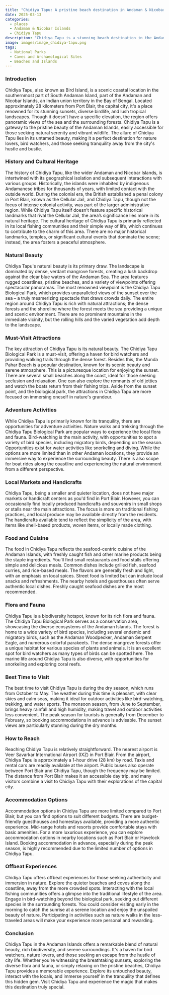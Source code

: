 ```yaml
---
title: "Chidiya Tapu: A pristine beach destination in Andaman & Nicobar Islands"
date: 2025-03-13
categories:
  - places
  - Andaman & Nicobar Islands
  - Chidiya Tapu
description: "Chidiya Tapu is a stunning beach destination in the Andaman & Nicobar Islands, known for its pristine white sand and crystal-clear waters. It is part of the Andaman Islands' rich biodiversity and is home to diverse marine life, making it a paradise for water sports enthusiasts and nature lovers."
image: images/image_chidiya-tapu.png
tags: 
  - National Parks
  - Caves and Archaeological Sites
  - Beaches and Islands
---
```



### **Introduction**

Chidiya Tapu, also known as Bird Island, is a scenic coastal location in the southernmost part of South Andaman Island, part of the Andaman and Nicobar Islands, an Indian union territory in the Bay of Bengal. Located approximately 28 kilometers from Port Blair, the capital city, it's a place renowned for its stunning sunsets, diverse birdlife, and lush tropical landscapes. Though it doesn't have a specific elevation, the region offers panoramic views of the sea and the surrounding forests. Chidiya Tapu is a gateway to the pristine beauty of the Andaman Islands, easily accessible for those seeking natural serenity and vibrant wildlife. The allure of Chidiya Tapu lies in its untamed beauty, making it a perfect destination for nature lovers, bird watchers, and those seeking tranquility away from the city's hustle and bustle.

### **History and Cultural Heritage**

The history of Chidiya Tapu, like the wider Andaman and Nicobar Islands, is intertwined with its geographical isolation and subsequent interactions with various groups. Historically, the islands were inhabited by indigenous Andamanese tribes for thousands of years, with limited contact with the outside world. During the colonial era, the British established a penal colony in Port Blair, known as the Cellular Jail, and Chidiya Tapu, though not the focus of intense colonial activity, was part of the larger administrative region. While Chidiya Tapu itself doesn’t feature specific historical landmarks that rival the Cellular Jail, the area’s significance lies more in its natural heritage. The cultural heritage of Chidiya Tapu is primarily reflected in its local fishing communities and their simple way of life, which continues to contribute to the charm of this area. There are no major historical landmarks, temples, or significant cultural events that dominate the scene; instead, the area fosters a peaceful atmosphere.

### **Natural Beauty**

Chidiya Tapu's natural beauty is its primary draw. The landscape is dominated by dense, verdant mangrove forests, creating a lush backdrop against the clear blue waters of the Andaman Sea. The area features rugged coastlines, pristine beaches, and a variety of viewpoints offering spectacular panoramas. The most renowned viewpoint is the Chidiya Tapu Biological Park, which provides unparalleled views of the sunset over the sea – a truly mesmerizing spectacle that draws crowds daily.  The entire region around Chidiya Tapu is rich with natural attractions; the dense forests and the shoreline where the forest meets the sea providing a unique and scenic environment. There are no prominent mountains in the immediate vicinity, but the rolling hills and the varied vegetation add depth to the landscape. 

### **Must-Visit Attractions**

The key attraction of Chidiya Tapu is its natural beauty. The Chidiya Tapu Biological Park is a must-visit, offering a haven for bird watchers and providing walking trails through the dense forest. Besides this, the Munda Pahar Beach is a popular destination, known for its scenic beauty and serene atmosphere.  This is a picturesque location for enjoying the sunset. There are several small beaches along the coast, ideal for those seeking seclusion and relaxation. One can also explore the remnants of old jetties and watch the boats return from their fishing trips. Aside from the sunset point, and the biological park, the attractions in Chidiya Tapu are more focused on immersing oneself in nature's grandeur. 

### **Adventure Activities**

While Chidiya Tapu is primarily known for its tranquility, there are opportunities for adventure activities. Nature walks and trekking through the Chidiya Tapu Biological Park are popular ways to experience the local flora and fauna. Bird-watching is the main activity, with opportunities to spot a variety of bird species, including migratory birds, depending on the season. Opportunities exist for water activities like snorkeling and diving. While the options are more limited than in other Andaman locations, they provide an immersive way to experience the surrounding beauty. There is also scope for boat rides along the coastline and experiencing the natural environment from a different perspective.

### **Local Markets and Handicrafts**

Chidiya Tapu, being a smaller and quieter location, does not have major markets or handicraft centers as you'd find in Port Blair. However, you can occasionally find locally produced handicrafts and souvenirs in small shops or stalls near the main attractions. The focus is more on traditional fishing practices, and local produce may be available directly from the residents. The handicrafts available tend to reflect the simplicity of the area, with items like shell-based products, woven items, or locally made clothing. 

### **Food and Cuisine**

The food in Chidiya Tapu reflects the seafood-centric cuisine of the Andaman Islands, with freshly caught fish and other marine products being the staple ingredients. You'll find small restaurants and food stalls offering simple and delicious meals. Common dishes include grilled fish, seafood curries, and rice-based meals. The flavors are generally fresh and light, with an emphasis on local spices. Street food is limited but can include local snacks and refreshments. The nearby hotels and guesthouses often serve authentic local dishes. Freshly caught seafood dishes are the most recommended. 

### **Flora and Fauna**

Chidiya Tapu is a biodiversity hotspot, known for its rich flora and fauna. The Chidiya Tapu Biological Park serves as a conservation area, showcasing the diverse ecosystems of the Andaman Islands. The forest is home to a wide variety of bird species, including several endemic and migratory birds, such as the Andaman Woodpecker, Andaman Serpent Eagle, and numerous colorful parakeets.  The dense mangrove forests offer a unique habitat for various species of plants and animals. It is an excellent spot for bird watchers as many types of birds can be spotted here. The marine life around Chidiya Tapu is also diverse, with opportunities for snorkeling and exploring coral reefs. 

### **Best Time to Visit**

The best time to visit Chidiya Tapu is during the dry season, which runs from October to May. The weather during this time is pleasant, with clear skies and calm seas, making it ideal for outdoor activities like bird-watching, trekking, and water sports. The monsoon season, from June to September, brings heavy rainfall and high humidity, making travel and outdoor activities less convenient. The peak season for tourists is generally from December to February, so booking accommodations in advance is advisable. The sunset views are particularly stunning during the dry months.

### **How to Reach**

Reaching Chidiya Tapu is relatively straightforward. The nearest airport is Veer Savarkar International Airport (IXZ) in Port Blair. From the airport, Chidiya Tapu is approximately a 1-hour drive (28 km) by road. Taxis and rental cars are readily available at the airport. Public buses also operate between Port Blair and Chidiya Tapu, though the frequency may be limited. The distance from Port Blair makes it an accessible day trip, and many visitors combine a visit to Chidiya Tapu with their explorations of the capital city.

### **Accommodation Options**

Accommodation options in Chidiya Tapu are more limited compared to Port Blair, but you can find options to suit different budgets. There are budget-friendly guesthouses and homestays available, providing a more authentic experience. Mid-range hotels and resorts provide comfortable stays with basic amenities. For a more luxurious experience, you can explore accommodation options in nearby locations such as Port Blair or Havelock Island. Booking accommodation in advance, especially during the peak season, is highly recommended due to the limited number of options in Chidiya Tapu.

### **Offbeat Experiences**

Chidiya Tapu offers offbeat experiences for those seeking authenticity and immersion in nature. Explore the quieter beaches and coves along the coastline, away from the more crowded spots.  Interacting with the local fishing communities offers a glimpse into the traditional lifestyle of the area. Engage in bird-watching beyond the biological park, seeking out different species in the surrounding forests. You could consider visiting early in the morning to catch the sunrise at a serene location and enjoy the unspoiled beauty of nature. Participating in activities such as nature walks in the less-traveled areas will make your experience more personal and rewarding.

### **Conclusion**

Chidiya Tapu in the Andaman Islands offers a remarkable blend of natural beauty, rich biodiversity, and serene surroundings. It's a haven for bird watchers, nature lovers, and those seeking an escape from the hustle of city life.  Whether you're witnessing the breathtaking sunsets, exploring the diverse flora and fauna, or simply relaxing on the pristine beaches, Chidiya Tapu provides a memorable experience.  Explore its untouched beauty, interact with the locals, and immerse yourself in the tranquility that defines this hidden gem. Visit Chidiya Tapu and experience the magic that makes this destination truly special.


